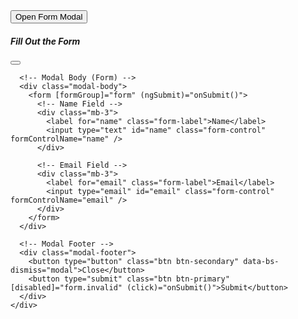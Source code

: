 <!-- Button to Open the Modal -->
<button class="btn btn-primary" data-bs-toggle="modal" data-bs-target="#formModal">
  Open Form Modal
</button>

<!-- Modal Structure -->
<div class="modal fade" id="formModal" tabindex="-1" aria-labelledby="formModalLabel" aria-hidden="true">
  <div class="modal-dialog">
    <div class="modal-content">
      <!-- Modal Header -->
      <div class="modal-header">
        <h5 class="modal-title" id="formModalLabel">Fill Out the Form</h5>
        <button type="button" class="btn-close" data-bs-dismiss="modal" aria-label="Close"></button>
      </div>

      <!-- Modal Body (Form) -->
      <div class="modal-body">
        <form [formGroup]="form" (ngSubmit)="onSubmit()">
          <!-- Name Field -->
          <div class="mb-3">
            <label for="name" class="form-label">Name</label>
            <input type="text" id="name" class="form-control" formControlName="name" />
          </div>

          <!-- Email Field -->
          <div class="mb-3">
            <label for="email" class="form-label">Email</label>
            <input type="email" id="email" class="form-control" formControlName="email" />
          </div>
        </form>
      </div>

      <!-- Modal Footer -->
      <div class="modal-footer">
        <button type="button" class="btn btn-secondary" data-bs-dismiss="modal">Close</button>
        <button type="submit" class="btn btn-primary" [disabled]="form.invalid" (click)="onSubmit()">Submit</button>
      </div>
    </div>
  </div>
</div>
